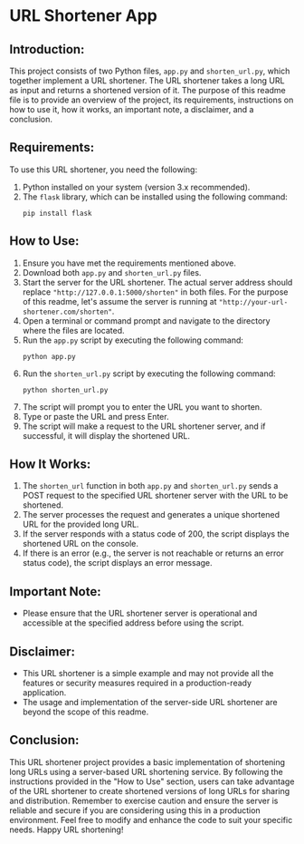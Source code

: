 # URL Shortener App

## Introduction: 

This project consists of two Python files, `app.py` and `shorten_url.py`, which together implement a URL shortener. The URL shortener takes a long URL as input and returns a shortened version of it. The purpose of this readme file is to provide an overview of the project, its requirements, instructions on how to use it, how it works, an important note, a disclaimer, and a conclusion.

## Requirements: 

To use this URL shortener, you need the following:

1. Python installed on your system (version 3.x recommended).
2. The `flask` library, which can be installed using the following command:
   ```
   pip install flask
   ```

## How to Use: 

1. Ensure you have met the requirements mentioned above.
2. Download both `app.py` and `shorten_url.py` files.
3. Start the server for the URL shortener. The actual server address should replace `"http://127.0.0.1:5000/shorten"` in both files. For the purpose of this readme, let's assume the server is running at `"http://your-url-shortener.com/shorten"`.
4. Open a terminal or command prompt and navigate to the directory where the files are located.
5. Run the `app.py` script by executing the following command:
   ```
   python app.py
   ```
6. Run the `shorten_url.py` script by executing the following command:
   ```
   python shorten_url.py
   ```
6. The script will prompt you to enter the URL you want to shorten.
7. Type or paste the URL and press Enter.
8. The script will make a request to the URL shortener server, and if successful, it will display the shortened URL.

## How It Works: 

1. The `shorten_url` function in both `app.py` and `shorten_url.py` sends a POST request to the specified URL shortener server with the URL to be shortened.
2. The server processes the request and generates a unique shortened URL for the provided long URL.
3. If the server responds with a status code of 200, the script displays the shortened URL on the console.
4. If there is an error (e.g., the server is not reachable or returns an error status code), the script displays an error message.

## Important Note: 

- Please ensure that the URL shortener server is operational and accessible at the specified address before using the script.

## Disclaimer: 

- This URL shortener is a simple example and may not provide all the features or security measures required in a production-ready application.
- The usage and implementation of the server-side URL shortener are beyond the scope of this readme.

## Conclusion: 

This URL shortener project provides a basic implementation of shortening long URLs using a server-based URL shortening service. By following the instructions provided in the "How to Use" section, users can take advantage of the URL shortener to create shortened versions of long URLs for sharing and distribution. Remember to exercise caution and ensure the server is reliable and secure if you are considering using this in a production environment. Feel free to modify and enhance the code to suit your specific needs. Happy URL shortening!